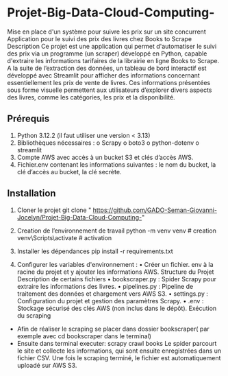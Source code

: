 # Projet-Big-Data-Cloud-Computing-
Mise en place d'un système pour suivre les prix sur un site concurrent
Application pour le suivi des prix des livres chez Books to Scrape
Description
Ce projet est une application qui permet d'automatiser le suivi des prix via un programme (un scraper) développé en Python, capable d'extraire les informations tarifaires de la librairie en ligne Books to Scrape. A la suite de l’extraction des données, un tableau de bord interactif est développé avec Streamlit pour afficher des informations concernant essentiellement les prix de vente de livres. Ces informations présentées sous forme visuelle permettent aux utilisateurs d’explorer divers aspects des livres, comme les catégories, les prix et la disponibilité.
## Prérequis
1.	Python 3.12.2 (il faut utiliser une version < 3.13)
2.	Bibliothèques nécessaires :
o	Scrapy
o	boto3
o	python-dotenv
o	streamlit
3.	Compte AWS avec accès à un bucket S3 et clés d’accès AWS.
4.	Fichier.env contenant les informations suivantes : le nom du bucket, la clé d’accès au bucket, la clé secrète.
## Installation
1. Cloner le projet
git clone " https://github.com/GADO-Seman-Giovanni-Jocelyn/Projet-Big-Data-Cloud-Computing-"
2. Creation de l’environnement de travail
python -m venv venv # creation
venv\Scripts\activate # activation

3. Installer les dépendances
pip install -r requirements.txt
4. Configurer les variables d'environnement :
•	Créer un fichier. env à la racine du projet et y ajouter les informations AWS.
Structure du Projet
Description de certains fichiers
•	bookscraper.py : Spider Scrapy pour extraire les informations des livres.
•	pipelines.py : Pipeline de traitement des données et chargement vers AWS S3.
•	settings.py : Configuration du projet et gestion des paramètres Scrapy.
•	.env : Stockage sécurisé des clés AWS (non inclus dans le dépôt).
Exécution du scraping
-	Afin de réaliser le scraping se placer dans dossier bookscraper( par exemple avec cd bookscraper dans le terminal)
-	Ensuite dans terminal executer: 
scrapy crawl books
Le spider parcourt le site et collecte les informations, qui sont ensuite enregistrées dans un fichier CSV. Une fois le scraping terminé, le fichier est automatiquement uploadé sur AWS S3.



